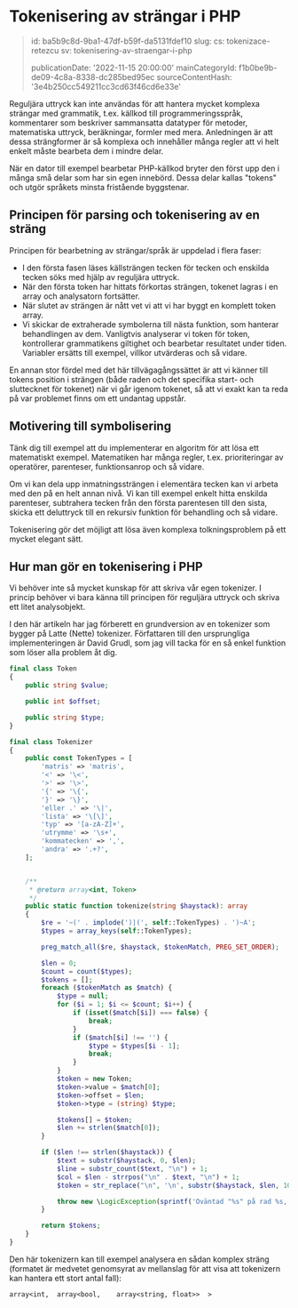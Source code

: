 Tokenisering av strängar i PHP
==============================

> id: ba5b9c8d-9ba1-47df-b59f-da5131fdef10
> slug:
> 	cs: tokenizace-retezcu
> 	sv: tokenisering-av-straengar-i-php
> 
> publicationDate: '2022-11-15 20:00:00'
> mainCategoryId: f1b0be9b-de09-4c8a-8338-dc285bed95ec
> sourceContentHash: '3e4b250cc549211cc3cd63f46cd6e33e'

Reguljära uttryck kan inte användas för att hantera mycket komplexa strängar med grammatik, t.ex. källkod till programmeringsspråk, kommentarer som beskriver sammansatta datatyper för metoder, matematiska uttryck, beräkningar, formler med mera. Anledningen är att dessa strängformer är så komplexa och innehåller många regler att vi helt enkelt måste bearbeta dem i mindre delar.

När en dator till exempel bearbetar PHP-källkod bryter den först upp den i många små delar som har sin egen innebörd. Dessa delar kallas "tokens" och utgör språkets minsta fristående byggstenar.

Principen för parsing och tokenisering av en sträng
--------------------------------------

Principen för bearbetning av strängar/språk är uppdelad i flera faser:

- I den första fasen läses källsträngen tecken för tecken och enskilda tecken söks med hjälp av reguljära uttryck.
- När den första token har hittats förkortas strängen, tokenet lagras i en array och analysatorn fortsätter.
- När slutet av strängen är nått vet vi att vi har byggt en komplett token array.
- Vi skickar de extraherade symbolerna till nästa funktion, som hanterar behandlingen av dem. Vanligtvis analyserar vi token för token, kontrollerar grammatikens giltighet och bearbetar resultatet under tiden. Variabler ersätts till exempel, villkor utvärderas och så vidare.

En annan stor fördel med det här tillvägagångssättet är att vi känner till tokens position i strängen (både raden och det specifika start- och sluttecknet för tokenet) när vi går igenom tokenet, så att vi exakt kan ta reda på var problemet finns om ett undantag uppstår.

Motivering till symbolisering
--------------------------

Tänk dig till exempel att du implementerar en algoritm för att lösa ett matematiskt exempel. Matematiken har många regler, t.ex. prioriteringar av operatörer, parenteser, funktionsanrop och så vidare.

Om vi kan dela upp inmatningssträngen i elementära tecken kan vi arbeta med den på en helt annan nivå. Vi kan till exempel enkelt hitta enskilda parenteser, subtrahera tecken från den första parentesen till den sista, skicka ett deluttryck till en rekursiv funktion för behandling och så vidare.

Tokenisering gör det möjligt att lösa även komplexa tolkningsproblem på ett mycket elegant sätt.

Hur man gör en tokenisering i PHP
---------------------

Vi behöver inte så mycket kunskap för att skriva vår egen tokenizer. I princip behöver vi bara känna till principen för reguljära uttryck och skriva ett litet analysobjekt.

I den här artikeln har jag förberett en grundversion av en tokenizer som bygger på Latte (Nette) tokenizer. Författaren till den ursprungliga implementeringen är David Grudl, som jag vill tacka för en så enkel funktion som löser alla problem åt dig.

```php
final class Token
{
	public string $value;

	public int $offset;

	public string $type;
}

final class Tokenizer
{
	public const TokenTypes = [
		'matris' => 'matris',
		'<' => '\<',
		'>' => '\>',
		'{' => '\{',
		'}' => '\}',
		'eller .' => '\|',
		'lista' => '\[\]',
		'typ' => '[a-zA-Z]+',
		'utrymme' => '\s+',
		'kommatecken' => ',',
		'andra' => '.+?',
	];


	/**
	 * @return array<int, Token>
	 */
	public static function tokenize(string $haystack): array
	{
		$re = '~(' . implode(')|(', self::TokenTypes) . ')~A';
		$types = array_keys(self::TokenTypes);

		preg_match_all($re, $haystack, $tokenMatch, PREG_SET_ORDER);

		$len = 0;
		$count = count($types);
		$tokens = [];
		foreach ($tokenMatch as $match) {
			$type = null;
			for ($i = 1; $i <= $count; $i++) {
				if (isset($match[$i]) === false) {
					break;
				}
				if ($match[$i] !== '') {
					$type = $types[$i - 1];
					break;
				}
			}
			$token = new Token;
			$token->value = $match[0];
			$token->offset = $len;
			$token->type = (string) $type;

			$tokens[] = $token;
			$len += strlen($match[0]);
		}

		if ($len !== strlen($haystack)) {
			$text = substr($haystack, 0, $len);
			$line = substr_count($text, "\n") + 1;
			$col = $len - strrpos("\n" . $text, "\n") + 1;
			$token = str_replace("\n", '\n', substr($haystack, $len, 10));

			throw new \LogicException(sprintf('Oväntad "%s" på rad %s, kolumn %s.', $token, $line, $col));
		}

		return $tokens;
	}
}
```

Den här tokenizern kan till exempel analysera en sådan komplex sträng (formatet är medvetet genomsyrat av mellanslag för att visa att tokenizern kan hantera ett stort antal fall):

```txt
array<int,  array<bool,    array<string, float>>  >
```
